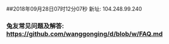 ##2018年09月28日07时12分07秒 新址: 104.248.99.240
### 兔友常见问题及解答: https://github.com/wanggonging/d/blob/w/FAQ.md
